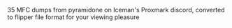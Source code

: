 35 MFC dumps from pyramidone on Iceman's Proxmark discord, converted to flipper file format for your viewing pleasure 
